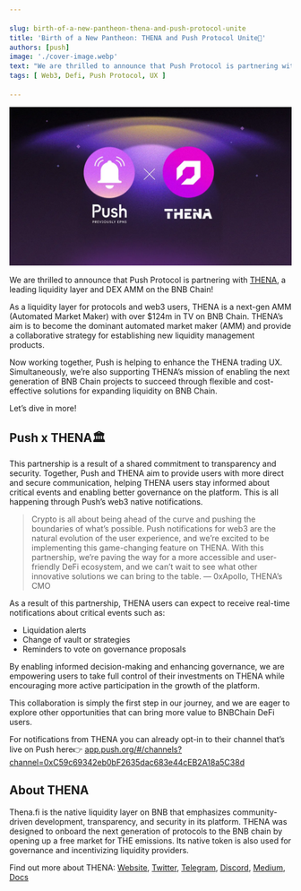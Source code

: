 ```yaml
---

slug: birth-of-a-new-pantheon-thena-and-push-protocol-unite
title: 'Birth of a New Pantheon: THENA and Push Protocol Unite💜'
authors: [push]
image: './cover-image.webp'
text: "We are thrilled to announce that Push Protocol is partnering with THENA, a leading liquidity layer and DEX AMM on the BNB Chain!"
tags: [ Web3, Defi, Push Protocol, UX ]

---
```


![Cover image of Birth of a New Pantheon: THENA and Push Protocol Unite💜](./cover-image.webp)
<!--truncate-->

We are thrilled to announce that Push Protocol is partnering with [THENA](https://thena.fi/), a leading liquidity layer and DEX AMM on the BNB Chain!


As a liquidity layer for protocols and web3 users, THENA is a next-gen AMM (Automated Market Maker) with over $124m in TV on BNB Chain. THENA’s aim is to become the dominant automated market maker (AMM) and provide a collaborative strategy for establishing new liquidity management products.

Now working together, Push is helping to enhance the THENA trading UX. Simultaneously, we’re also supporting THENA’s mission of enabling the next generation of BNB Chain projects to succeed through flexible and cost-effective solutions for expanding liquidity on BNB Chain.

Let’s dive in more!

## Push x THENA🏛️

This partnership is a result of a shared commitment to transparency and security. Together, Push and THENA aim to provide users with more direct and secure communication, helping THENA users stay informed about critical events and enabling better governance on the platform. This is all happening through Push’s web3 native notifications.

<blockquote>Crypto is all about being ahead of the curve and pushing the boundaries of what’s possible. Push notifications for web3 are the natural evolution of the user experience, and we’re excited to be implementing this game-changing feature on THENA. With this partnership, we’re paving the way for a more accessible and user-friendly DeFi ecosystem, and we can’t wait to see what other innovative solutions we can bring to the table. — 0xApollo, THENA’s CMO</blockquote>

As a result of this partnership, THENA users can expect to receive real-time notifications about critical events such as:

- Liquidation alerts
- Change of vault or strategies
- Reminders to vote on governance proposals

By enabling informed decision-making and enhancing governance, we are empowering users to take full control of their investments on THENA while encouraging more active participation in the growth of the platform.

This collaboration is simply the first step in our journey, and we are eager to explore other opportunities that can bring more value to BNBChain DeFi users.

For notifications from THENA you can already opt-in to their channel that’s live on Push here👉 [app.push.org/#/channels?channel=0xC59c69342eb0bF2635dac683e44cEB2A18a5C38d](https://app.push.org/#/channels?channel=0xC59c69342eb0bF2635dac683e44cEB2A18a5C38d)

## About THENA

Thena.fi is the native liquidity layer on BNB that emphasizes community-driven development, transparency, and security in its platform. THENA was designed to onboard the next generation of protocols to the BNB chain by opening up a free market for THE emissions. Its native token is also used for governance and incentivizing liquidity providers.

Find out more about THENA: [Website](https://thena.fi/), [Twitter](https://twitter.com/ThenaFi_), [Telegram](https://t.me/+Lr-8OJpzxBo4Yjg0), [Discord](https://discord.com/invite/thena), [Medium](https://medium.com/@ThenaFi), [Docs](https://thena.gitbook.io/thena/)

